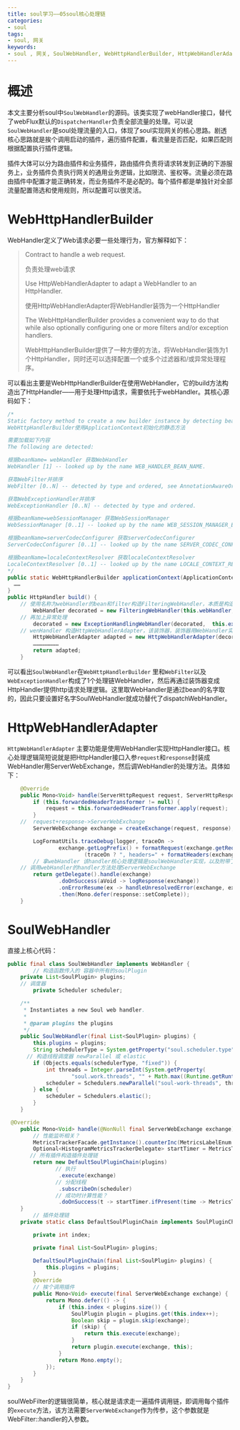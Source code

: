 ```yaml
---
title: soul学习——05soul核心处理链
categories:
- soul
tags:
- soul, 网关
keywords:
- soul , 网关, SoulWebHandler, WebHttpHandlerBuilder, HttpWebHandlerAdapter
---
```


# 概述

本文主要分析soul中`SoulWebHandler`的源码。该类实现了webHandler接口，替代了webFlux默认的`DispatcherHandler`负责全部流量的处理。可以说`SoulWebHandler`是soul处理流量的入口，体现了soul实现网关的核心思路。剧透核心思路就是挨个调用启动的插件，遍历插件配置，看流量是否匹配，如果匹配则根据配置执行插件逻辑。

插件大体可以分为路由插件和业务插件，路由插件负责将请求转发到正确的下游服务上，业务插件负责执行网关的通用业务逻辑，比如限流、鉴权等。流量必须在路由插件中配置才能正确转发，而业务插件不是必配的。每个插件都是单独针对全部流量配置筛选和使用规则，所以配置可以很灵活。
<!-- more -->
# WebHttpHandlerBuilder

WebHandler定义了Web请求必要一些处理行为，官方解释如下：

>Contract to handle a web request.
>
>负责处理web请求
>
>Use HttpWebHandlerAdapter to adapt a WebHandler to an HttpHandler.
>
>使用HttpWebHandlerAdapter将WebHandler装饰为一个HttpHandler
>
> The WebHttpHandlerBuilder provides a convenient way to do that while also optionally configuring one or more filters and/or exception handlers.
>
>WebHttpHandlerBuilder提供了一种方便的方法，将WebHandler装饰为1个HttpHandler，同时还可以选择配置一个或多个过滤器和/或异常处理程序。

可以看出主要是WebHttpHandlerBuilder在使用WebHandler，它的build方法构造出了HttpHandler——用于处理Http请求，需要依托于webHandler。其核心源码如下：

```java
/*
Static factory method to create a new builder instance by detecting beans in an ApplicationContext.
WebHttpHandlerBuilder使用ApplicationContext初始化的静态方法

需要加载如下内容
The following are detected:

根据beanName= webHandler 获取WebHandler
WebHandler [1] -- looked up by the name WEB_HANDLER_BEAN_NAME.

获取WebFilter并排序
WebFilter [0..N] -- detected by type and ordered, see AnnotationAwareOrderComparator.

获取WebExceptionHandler并排序
WebExceptionHandler [0..N] -- detected by type and ordered.

根据beanName=webSessionManager 获取WebSessionManager
WebSessionManager [0..1] -- looked up by the name WEB_SESSION_MANAGER_BEAN_NAME.

根据beanName=serverCodecConfigurer 获取serverCodecConfigurer
ServerCodecConfigurer [0..1] -- looked up by the name SERVER_CODEC_CONFIGURER_BEAN_NAME.

根据beanName=localeContextResolver 获取localeContextResolver
LocaleContextResolver [0..1] -- looked up by the name LOCALE_CONTEXT_RESOLVER_BEAN_NAME.
*/
public static WebHttpHandlerBuilder applicationContext(ApplicationContext context) {
  ……
}
public HttpHandler build() {
    // 使用名称为webHandler的bean和filter构造FilteringWebHandler，本质是构造了DefaultWebFilterChain处理链
		WebHandler decorated = new FilteringWebHandler(this.webHandler, this.filters);
    // 再加上异常处理
		decorated = new ExceptionHandlingWebHandler(decorated,  this.exceptionHandlers);
    // wenHandler 构造HttpWebHandlerAdapter，该装饰器，装饰器用WebHandler实现HttpHandler的功能
		HttpWebHandlerAdapter adapted = new HttpWebHandlerAdapter(decorated);
		……………………
		return adapted;
	}
```

可以看出`SoulWebHandler`在`WebHttpHandlerBuilder` 里和`WebFilter`以及`WebExceptionHandler`构成了1个处理链WebHandler，然后再通过装饰器变成HttpHandler提供http请求处理逻辑。这里取WebHandler是通过bean的名字取的，因此只要设置好名字SoulWebHandler就成功替代了dispatchWebHandler。

# HttpWebHandlerAdapter

`HttpWebHandlerAdapter` 主要功能是使用WebHandler实现HttpHandler接口。核心处理逻辑简短说就是把HttpHandler接口入参`request`和`response`封装成WebHandler用ServerWebExchange，然后调WebHandler的处理方法。具体如下：

```java
	@Override
	public Mono<Void> handle(ServerHttpRequest request, ServerHttpResponse response) {
		if (this.forwardedHeaderTransformer != null) {
			request = this.forwardedHeaderTransformer.apply(request);
		}
    //  request+response->ServerWebExchange
		ServerWebExchange exchange = createExchange(request, response);

		LogFormatUtils.traceDebug(logger, traceOn ->
				exchange.getLogPrefix() + formatRequest(exchange.getRequest()) +
						(traceOn ? ", headers=" + formatHeaders(exchange.getRequest().getHeaders()) : ""));
		// 拿webHandler 该handler核心处理逻辑是soulWebHandler实现，以及附带了各种webFilter、异常处理等
    // 调用webHandler的handler方法处理ServerWebExchange
		return getDelegate().handle(exchange)
				.doOnSuccess(aVoid -> logResponse(exchange))
				.onErrorResume(ex -> handleUnresolvedError(exchange, ex))
				.then(Mono.defer(response::setComplete));
	}
```

# SoulWebHandler

直接上核心代码：

```java
public final class SoulWebHandler implements WebHandler {
		// 构造函数传入的 容器中所有的soulPlugin
    private List<SoulPlugin> plugins;
  	// 调度器
 		private Scheduler scheduler;

    /**
     * Instantiates a new Soul web handler.
     *
     * @param plugins the plugins
     */
    public SoulWebHandler(final List<SoulPlugin> plugins) {
        this.plugins = plugins;
        String schedulerType = System.getProperty("soul.scheduler.type", "fixed");
      // 构造线程调度器 newParallel 或 elastic
        if (Objects.equals(schedulerType, "fixed")) {
            int threads = Integer.parseInt(System.getProperty(
                    "soul.work.threads", "" + Math.max((Runtime.getRuntime().availableProcessors() << 1) + 1, 16)));
            scheduler = Schedulers.newParallel("soul-work-threads", threads);
        } else {
            scheduler = Schedulers.elastic();
        }
    }

 @Override
    public Mono<Void> handle(@NonNull final ServerWebExchange exchange) {
        // 性能监听相关？
        MetricsTrackerFacade.getInstance().counterInc(MetricsLabelEnum.REQUEST_TOTAL.getName());
        Optional<HistogramMetricsTrackerDelegate> startTimer = MetricsTrackerFacade.getInstance().histogramStartTimer(MetricsLabelEnum.REQUEST_LATENCY.getName());
       // 所有插件构造插件处理链
        return new DefaultSoulPluginChain(plugins)
               // 执行
                .execute(exchange)
               // 分配线程
                .subscribeOn(scheduler)
               // 成功时计算性能？
                .doOnSuccess(t -> startTimer.ifPresent(time -> MetricsTrackerFacade.getInstance().histogramObserveDuration(time)));
    }
		// 插件处理链
    private static class DefaultSoulPluginChain implements SoulPluginChain {

        private int index;

        private final List<SoulPlugin> plugins;

        DefaultSoulPluginChain(final List<SoulPlugin> plugins) {
            this.plugins = plugins;
        }
        @Override
        // 挨个调用插件
        public Mono<Void> execute(final ServerWebExchange exchange) {
            return Mono.defer(() -> {
                if (this.index < plugins.size()) {
                    SoulPlugin plugin = plugins.get(this.index++);
                    Boolean skip = plugin.skip(exchange);
                    if (skip) {
                        return this.execute(exchange);
                    }
                    return plugin.execute(exchange, this);
                }
                return Mono.empty();
            });
        }
    }
}

```

soulWebFilter的逻辑很简单，核心就是请求走一遍插件调用链，即调用每个插件的`execute`方法，该方法需要`ServerWebExchange`作为传参，这个参数就是WebFilter::handler的入参数。

